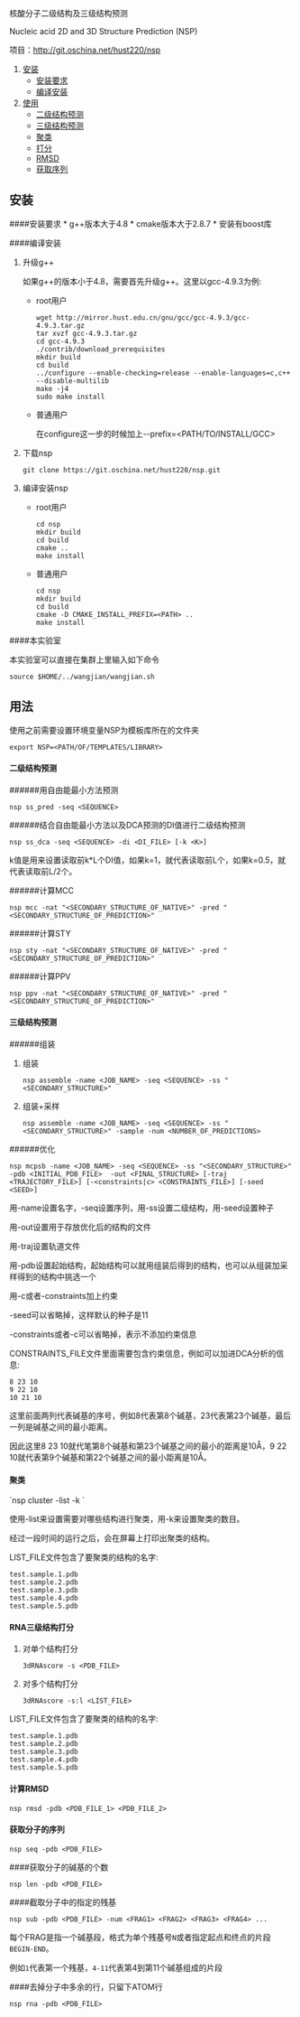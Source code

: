 ﻿核酸分子二级结构及三级结构预测

Nucleic acid 2D and 3D Structure Prediction (NSP)

项目：<http://git.oschina.net/hust220/nsp>

1.  [安装](#安装)
    * [安装要求](#安装要求)
    * [编译安装](#编译安装)
2.  [使用](#使用)
    * [二级结构预测](#二级结构预测)
    * [三级结构预测](#三级结构预测)
    * [聚类](#聚类)
    * [打分](#打分)
    * [RMSD](#RMSD)
    * [获取序列](#获取序列)

<h2 id="安装">安装</h2>
####安装要求
* g++版本大于4.8
* cmake版本大于2.8.7
* 安装有boost库

####编译安装

1.  升级g++

    如果g++的版本小于4.8，需要首先升级g++。这里以gcc-4.9.3为例:

    *   root用户

        ```
        wget http://mirror.hust.edu.cn/gnu/gcc/gcc-4.9.3/gcc-4.9.3.tar.gz
        tar xvzf gcc-4.9.3.tar.gz
        cd gcc-4.9.3
        ./contrib/download_prerequisites
        mkdir build
        cd build
        ../configure --enable-checking=release --enable-languages=c,c++ --disable-multilib
        make -j4
        sudo make install
        ```

    *   普通用户

        在configure这一步的时候加上--prefix=<PATH/TO/INSTALL/GCC>

2.  下载nsp

    `git clone https://git.oschina.net/hust220/nsp.git`

3.  编译安装nsp

     *   root用户

         ```
         cd nsp
         mkdir build
         cd build
         cmake ..
         make install
         ```
     *   普通用户

         ```
         cd nsp
         mkdir build
         cd build
         cmake -D CMAKE_INSTALL_PREFIX=<PATH> ..
         make install
         ```

####本实验室

本实验室可以直接在集群上里输入如下命令

`source $HOME/../wangjian/wangjian.sh`

<h2 id='用法'>用法</h2>

使用之前需要设置环境变量NSP为模板库所在的文件夹

`export NSP=<PATH/OF/TEMPLATES/LIBRARY>`

<h4 id='二级结构预测'>二级结构预测</h4>

######用自由能最小方法预测

`nsp ss_pred -seq <SEQUENCE>`

######结合自由能最小方法以及DCA预测的DI值进行二级结构预测

`nsp ss_dca -seq <SEQUENCE> -di <DI_FILE> [-k <K>]`

k值是用来设置读取前k\*L个DI值，如果k=1，就代表读取前L个，如果k=0.5，就代表读取前L/2个。

######计算MCC

`nsp mcc -nat "<SECONDARY_STRUCTURE_OF_NATIVE>" -pred "<SECONDARY_STRUCTURE_OF_PREDICTION>"`

######计算STY

`nsp sty -nat "<SECONDARY_STRUCTURE_OF_NATIVE>" -pred "<SECONDARY_STRUCTURE_OF_PREDICTION>"`

######计算PPV

`nsp ppv -nat "<SECONDARY_STRUCTURE_OF_NATIVE>" -pred "<SECONDARY_STRUCTURE_OF_PREDICTION>"`

<h4 id='三级结构预测'>三级结构预测</h4>

######组装

1.  组装

    `nsp assemble -name <JOB_NAME> -seq <SEQUENCE> -ss "<SECONDARY_STRUCTURE>"`

2.  组装+采样

    `nsp assemble -name <JOB_NAME> -seq <SEQUENCE> -ss "<SECONDARY_STRUCTURE>" -sample -num <NUMBER_OF_PREDICTIONS>`

######优化

`nsp mcpsb -name <JOB_NAME> -seq <SEQUENCE> -ss "<SECONDARY_STRUCTURE>" -pdb <INITIAL_PDB_FILE> 
-out <FINAL_STRUCTURE> [-traj <TRAJECTORY_FILE>] [-<constraints|c> <CONSTRAINTS_FILE>] [-seed <SEED>]`

用-name设置名字，-seq设置序列，用-ss设置二级结构，用-seed设置种子

用-out设置用于存放优化后的结构的文件

用-traj设置轨道文件

用-pdb设置起始结构，起始结构可以就用组装后得到的结构，也可以从组装加采样得到的结构中挑选一个

用-c或者-constraints加上约束

-seed可以省略掉，这样默认的种子是11

-constraints或者-c可以省略掉，表示不添加约束信息

CONSTRAINTS\_FILE文件里面需要包含约束信息，例如可以加进DCA分析的信息:

    8 23 10
    9 22 10
    10 21 10

这里前面两列代表碱基的序号，例如8代表第8个碱基，23代表第23个碱基，最后一列是碱基之间的最小距离。

因此这里8 23 10就代笔第8个碱基和第23个碱基之间的最小的距离是10Å，9 22 10就代表第9个碱基和第22个碱基之间的最小距离是10Å。

<h4 id='聚类'>聚类</h4>
`nsp cluster -list <LIST_FILE> -k <NUMBER_OF_CLUSTERS>`

使用-list来设置需要对哪些结构进行聚类，用-k来设置聚类的数目。

经过一段时间的运行之后，会在屏幕上打印出聚类的结构。

LIST\_FILE文件包含了要聚类的结构的名字:

    test.sample.1.pdb
    test.sample.2.pdb
    test.sample.3.pdb
    test.sample.4.pdb
    test.sample.5.pdb

<h4 id='打分'>RNA三级结构打分</h4>

1.  对单个结构打分

    `3dRNAscore -s <PDB_FILE>`

2.  对多个结构打分

    `3dRNAscore -s:l <LIST_FILE>`

LIST\_FILE文件包含了要聚类的结构的名字:

    test.sample.1.pdb
    test.sample.2.pdb
    test.sample.3.pdb
    test.sample.4.pdb
    test.sample.5.pdb

<h4 id='RMSD'>计算RMSD</h4>

`nsp rmsd -pdb <PDB_FILE_1> <PDB_FILE_2>`

<h4 id='获取序列'>获取分子的序列</h4>

`nsp seq -pdb <PDB_FILE>`

####获取分子的碱基的个数

`nsp len -pdb <PDB_FILE>`

####截取分子中的指定的残基

`nsp sub -pdb <PDB_FILE> -num <FRAG1> <FRAG2> <FRAG3> <FRAG4> ...`

每个FRAG是指一个碱基段，格式为单个残基号`N`或者指定起点和终点的片段`BEGIN-END`。

例如`1`代表第一个残基，`4-11`代表第4到第11个碱基组成的片段

####去掉分子中多余的行，只留下ATOM行

`nsp rna -pdb <PDB_FILE>`

